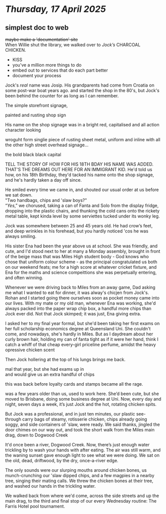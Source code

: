 # ***Thursday, 17 April 2025***
## simplest doc to web
~~maybe make a 'documentation' site~~  
When Willie shut the library, we walked over to *Jock’s* CHARCOAL CHICKEN.

* KISS
* you've a million more things to do
* embed out to services that do each part better
* document your process

 Jock's *real* name was Josip. His grandparents had come from Croatia on some post-war boat years ago. and started the shop in the 80's, but Jock's been behind the counter for as long as I can remember. 
 
 The simple storefront signage, 
 
 painted   and rusting shop sign
 
 His name on the shop signage was in a bright red, capitalised and all action character looking
 
 wroguht form singlie piece of rusting sheet metal, uniform and inline with all the other high street overhead signage...
 
 the bold black black capital
 
 
 
 TELL THE STORY OF HOW FOR HIS 18TH BDAY HIS NAME WAS ADDED. THAT'S THE DREAMS OUT HERE FOR AN IMMIGRANT KID.
 He'd told us how, on his 18th Birthday, they'd tacked his name onto the shop signage, and he's hardly taken a day off since.
 
 He smiled every time we came in, and shouted our usual order at us before we sat down.  
"Two handbags, chips and 'slaw boys?"  
“*Yes*,” we chorused, taking a can of Fanta and Solo from the display fridge, dropping into the plastic chairs, and thunking the cold cans onto the rickety metal table, kept kinda level by some serviettes tucked under its wonky leg.  

Jock was somewhere between 25 and 45 years old. He had crow’s feet, and deep wrinkles in his forehead, but you hardly noticed 'cos he was always smiling.

His sister Ena had been the year above us at school. She was friendly, and cute, and I'd stood next to her at many a Monday assembly, brought in front of the beige mass that was Miles High student body - God knows who chose that uniform colour scheme - as the principal congratulated us both on our weekend feats; me for a high score at whatever cricket fixture, and Ena for the maths and science compeittions she was perpetually entering, and often winning.  

Whenever we were driving back to Miles from an away game, Dad asking me what I wanted to eat for dinner, it was alway's chicjen from Jock's. Rohan and I started going there ourselves soon as pocket money came into our lives. With my mate or my old man, whenever Ena was working, she'd always packed into the paper wrap chip box, a handful more chips than Jock ever did. Not that Jock skimped; it was just, Ena giving extra.  

I asked her to my final year formal, but she'd been taking her first exams on her full scholarship economics degree at Queensland Uni. She couldn't come, and nowadays, she's hardly in Miles. But as I daydream about her curly brown hair, holding my can of fanta tight as if it were her hand, think I catch a whiff of that cheap every-girl priceline perfume, amidst the heavy opressive chicken scent  

Then Jock hollering at the top of his lungs brings me back.  

mal that year, but she had exams up in  
and would give us an extra handful of chips  

this was back before loyalty cards and stamps became all the rage.  

was a few years older than us,  used to work here. She’d been cute, but she moved to Brisbane, doing some business degree at Uni. Now, every day and night, seven days a week, it’s just Jock and the hot, rotating chicken spits.  

But Jock was a professional, and in just ten minutes, our plastic see-through carry bags of steamy, rotisserie chicken, chips already going soggy, and side containers of 'slaw, were ready. We said thanks, jingled the door chimes on our way out, and took the short walk from the Miles main drag, down to Dogwood Creek  

It'd once been a river, Dogwood Creek. Now, there’s just enough water trickling by to wash your hands with after eating. The air was still warm, and the waning sunset gave enough light to see what we were doing. We sat on the old, dead, driftwood, by the dry, once-a-river edge.  

The only sounds were our slurping mouths around chicken bones, us munch-crunching our 'slaw dipped chips, and a few magpies  in a nearby tree, singing their mating calls. We threw the chicken bones at their tree, and washed our hands in the trickling water.  

We walked back from where we'd come, across the side streets and up the main drag, to the third and final stop of our every Wednesday routine: The Farris Hotel pool tournament.  
